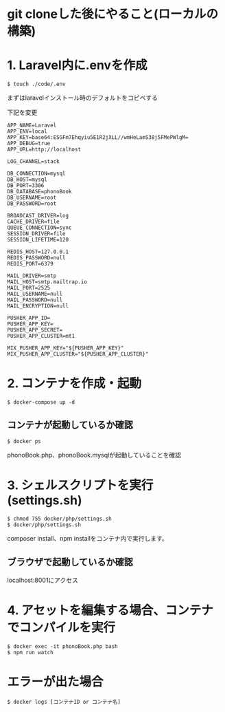 # git cloneした後にやること(ローカルの構築)

# 1. Laravel内に.envを作成
    $ touch ./code/.env
まずはlaravelインストール時のデフォルトをコピペする

下記を変更
```:
APP_NAME=Laravel
APP_ENV=local
APP_KEY=base64:ESGFm7Ehqyiu5E1R2jXLL//wmHeLamS38j5FMePWlgM=
APP_DEBUG=true
APP_URL=http://localhost

LOG_CHANNEL=stack

DB_CONNECTION=mysql
DB_HOST=mysql
DB_PORT=3306
DB_DATABASE=phonoBook
DB_USERNAME=root
DB_PASSWORD=root

BROADCAST_DRIVER=log
CACHE_DRIVER=file
QUEUE_CONNECTION=sync
SESSION_DRIVER=file
SESSION_LIFETIME=120

REDIS_HOST=127.0.0.1
REDIS_PASSWORD=null
REDIS_PORT=6379

MAIL_DRIVER=smtp
MAIL_HOST=smtp.mailtrap.io
MAIL_PORT=2525
MAIL_USERNAME=null
MAIL_PASSWORD=null
MAIL_ENCRYPTION=null

PUSHER_APP_ID=
PUSHER_APP_KEY=
PUSHER_APP_SECRET=
PUSHER_APP_CLUSTER=mt1

MIX_PUSHER_APP_KEY="${PUSHER_APP_KEY}"
MIX_PUSHER_APP_CLUSTER="${PUSHER_APP_CLUSTER}"
```

# 2. コンテナを作成・起動
    $ docker-compose up -d

## コンテナが起動しているか確認
    $ docker ps
phonoBook.php、phonoBook.mysqlが起動していることを確認

# 3. シェルスクリプトを実行(settings.sh)
    $ chmod 755 docker/php/settings.sh
    $ docker/php/settings.sh
composer install、npm installをコンテナ内で実行します。

## ブラウザで起動しているか確認
localhost:8001にアクセス

# 4. アセットを編集する場合、コンテナでコンパイルを実行
    $ docker exec -it phonoBook.php bash
    $ npm run watch

# エラーが出た場合
    $ docker logs [コンテナID or コンテナ名]



























